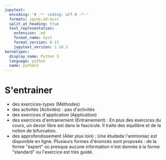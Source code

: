 ```yaml
---
jupytext:
  encoding: '# -*- coding: utf-8 -*-'
  formats: ipynb,md:myst
  split_at_heading: true
  text_representation:
    extension: .md
    format_name: myst
    format_version: 0.13
    jupytext_version: 1.10.3
kernelspec:
  display_name: Python 3
  language: python
  name: python3
---
```

# S'entrainer
* des exercices-types (Méthodes)
* des activités (Activités) : pas d'activités
* des exercices d'application (Application)
* des exercices d'entrainement (Entrainement) :  En plus des exercices du cours, un devoir libre est dans le fascicule. Il traite des équilibre et de la notion de bifurcation.
* des approfondissement (Aller plus loin) : Une étudede l'ammoniac est disponible en ligne. Plusieurs formes d'énoncés sont proposés : de la forme "expert" où presque aucune information n'est donnée à la forme "standard" ou l'exercice est très guidé.